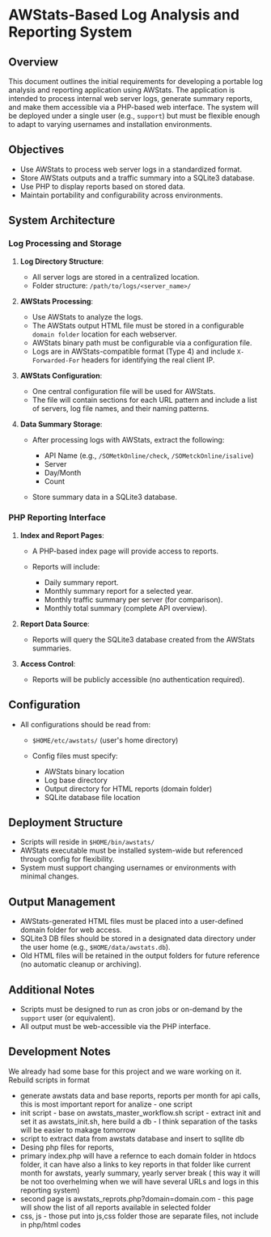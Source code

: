 # AWStats-Based Log Analysis and Reporting System

## Overview

This document outlines the initial requirements for developing a portable log analysis and reporting application using AWStats. The application is intended to process internal web server logs, generate summary reports, and make them accessible via a PHP-based web interface. The system will be deployed under a single user (e.g., `support`) but must be flexible enough to adapt to varying usernames and installation environments.

## Objectives

* Use AWStats to process web server logs in a standardized format.
* Store AWStats outputs and a traffic summary into a SQLite3 database.
* Use PHP to display reports based on stored data.
* Maintain portability and configurability across environments.

## System Architecture

### Log Processing and Storage

1. **Log Directory Structure**:

   * All server logs are stored in a centralized location.
   * Folder structure: `/path/to/logs/<server_name>/`

2. **AWStats Processing**:

   * Use AWStats to analyze the logs.
   * The AWStats output HTML file must be stored in a configurable `domain folder` location for each webserver.
   * AWStats binary path must be configurable via a configuration file.
   * Logs are in AWStats-compatible format (Type 4) and include `X-Forwarded-For` headers for identifying the real client IP.

3. **AWStats Configuration**:

   * One central configuration file will be used for AWStats.
   * The file will contain sections for each URL pattern and include a list of servers, log file names, and their naming patterns.

4. **Data Summary Storage**:

   * After processing logs with AWStats, extract the following:

     * API Name (e.g., `/SOMetkOnline/check`, `/SOMetckOnline/isalive`)
     * Server
     * Day/Month
     * Count
   * Store summary data in a SQLite3 database.

### PHP Reporting Interface

1. **Index and Report Pages**:

   * A PHP-based index page will provide access to reports.
   * Reports will include:

     * Daily summary report.
     * Monthly summary report for a selected year.
     * Monthly traffic summary per server (for comparison).
     * Monthly total summary (complete API overview).

2. **Report Data Source**:

   * Reports will query the SQLite3 database created from the AWStats summaries.

3. **Access Control**:

   * Reports will be publicly accessible (no authentication required).

## Configuration

* All configurations should be read from:

  * `$HOME/etc/awstats/` (user's home directory)
  * Config files must specify:

    * AWStats binary location
    * Log base directory
    * Output directory for HTML reports (domain folder)
    * SQLite database file location

## Deployment Structure

* Scripts will reside in `$HOME/bin/awstats/`
* AWStats executable must be installed system-wide but referenced through config for flexibility.
* System must support changing usernames or environments with minimal changes.

## Output Management

* AWStats-generated HTML files must be placed into a user-defined domain folder for web access.
* SQLite3 DB files should be stored in a designated data directory under the user home (e.g., `$HOME/data/awstats.db`).
* Old HTML files will be retained in the output folders for future reference (no automatic cleanup or archiving).

## Additional Notes

* Scripts must be designed to run as cron jobs or on-demand by the `support` user (or equivalent).
* All output must be web-accessible via the PHP interface.

## Development Notes
We already had some base for this project and we ware working on it. 
Rebuild scripts in format 

* generate awstats data and base reports, reports per month for api calls, this is most important report for analize - one script
* init script - base on awstats_master_workflow.sh script - extract init and set it as awstats_init.sh, here build a db - I think separation of the tasks will be easier to makage tomorrow
* script to extract data from awstats database and insert to sqllite db 
* Desing php files for reports, 
* primary index.php will have a refernce to each domain folder in htdocs folder, it can have also a links to key reports in that folder like current month for awstats, yearly summary, yearly server break ( this way it will be not too overhelming when we will have several URLs and logs in this reporting system)
* second page is awstats_reprots.php?domain=domain.com - this page will show the list of all reports available in selected folder 
* css, js - those put into js,css folder those are separate files, not include in php/html codes
